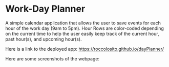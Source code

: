 # Work-Day Planner

A simple calendar application that allows the user to save events for each hour of the work day (9am to 5pm).  Hour Rows
are color-coded depending on the current time to help the user easily keep track of the current hour, past hour(s), and 
upcoming hour(s).

Here is a link to the deployed app: https://roccolosito.github.io/dayPlanner/

Here are some screenshots of the webpage:



